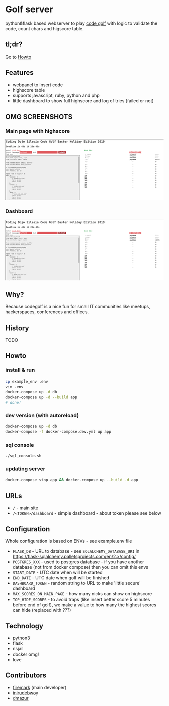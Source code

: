 # Golf server

python&flask based webserver to play [code golf](https://en.wikipedia.org/wiki/Code_golf) with logic to validate the code, count chars and higscore table.

## tl;dr?

Go to [Howto](#howto)

## Features

* webpanel to insert code
* highscore table
* supports javascript, ruby, python and php
* little dashboard to show full highscore and log of tries (failed or not)

## OMG SCREENSHOTS

### Main page with highscore

![main](docs/main.png)


### Dashboard

![dashboard](docs/main.png)


## Why?

Because codegolf is a nice fun for small IT communities like meetups, hackerspaces, conferences and offices. 

## History

TODO

## Howto

### install & run

```bash
cp example_env .env
vim .env
docker-compose up -d db
docker-compose up -d --build app
# done!
```

### dev version (with autoreload)

```bash
docker-compose up -d db
docker-compose -f docker-compose.dev.yml up app
```

### sql console

```bash
./sql_console.sh
```

### updating server

```bash
docker-compose stop app && docker-compose up --build -d app
```

## URLs

* `/` - main site
* `/<TOKEN>/dashboard` - simple dashboard - about token please see below

## Configuration

Whole configuration is based on ENVs - see example.env file

* `FLASK_DB` - URL to database - see `SQLALCHEMY_DATABASE_URI` in https://flask-sqlalchemy.palletsprojects.com/en/2.x/config/
* `POSTGRES_XXX` - used to postgres database - if you have another database (not from docker compose) then you can omit this envs
* `START_DATE` - UTC date when will be started
* `END_DATE` - UTC date when golf will be finished
* `DASHBOARD_TOKEN` - random string to URL to make 'little secure' dashboard
* `MAX_SCORES_ON_MAIN_PAGE` - how many nicks can show on highscore
* `TOP_HIDE_SCORES` - to avoid traps (like insert better score 5 minutes before end of golf), we make a value to how many the highest scores can hide (replaced with ???)

## Technology

* python3
* flask
* nsjail
* docker omg!
* love

## Contributors

* [firemark](https://github.com/firemark/) (main developer)
* [inirudebwoy](https://github.com/inirudebwoy)
* [dmazur](https://github.com/dmazur)
